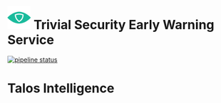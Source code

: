 # <img src=".repo/assets/icon-512x512.png"  width="52" height="52"> Trivial Security Early Warning Service

[![pipeline status](https://gitlab.com/trivialsec/feed-processor-talos-intelligence/badges/main/pipeline.svg)](https://gitlab.com/trivialsec/feed-processor-talos-intelligence/commits/main)

# Talos Intelligence
